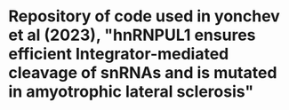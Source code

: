 # Repository of code used in yonchev et al (2023), "hnRNPUL1 ensures efficient Integrator-mediated cleavage of snRNAs and is mutated in amyotrophic lateral sclerosis"
